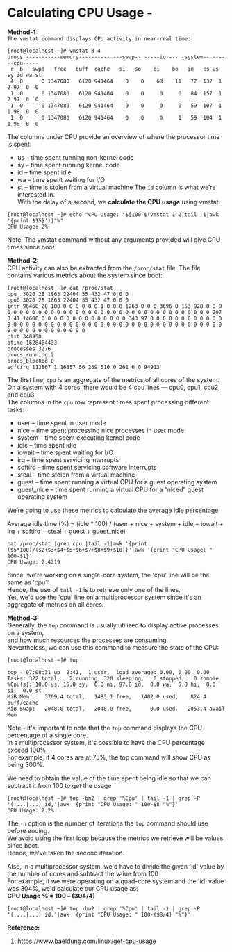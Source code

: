 
# Calculating CPU Usage -

**Method-1:**  
`The vmstat command displays CPU activity in near-real time:`  
```shell
[root@localhost ~]# vmstat 3 4
procs -----------memory---------- ---swap-- -----io---- -system-- ------cpu-----
 r  b   swpd   free   buff  cache   si   so    bi    bo   in   cs us sy id wa st
 4  0      0 1347080   6120 941464    0    0    68    11   72  137  1  2 97  0  0
 1  0      0 1347080   6120 941464    0    0     0     0   84  157  1  2 97  0  0
 1  0      0 1347080   6120 941464    0    0     0     0   59  107  1  1 98  0  0
 1  0      0 1347080   6120 941464    0    0     0     1   59  104  1  1 98  0  0
```
The columns under CPU provide an overview of where the processor time is spent:
- us – time spent running non-kernel code
- sy – time spent running kernel code
- id – time spent idle
- wa – time spent waiting for I/O
- st – time is stolen from a virtual machine
The `id` column is what we’re interested in.  
With the delay of a second, we **calculate the CPU usage** using vmstat:  

```shell
[root@localhost ~]# echo "CPU Usage: "$[100-$(vmstat 1 2|tail -1|awk '{print $15}')]"%"
CPU Usage: 2%
```
Note: The vmstat command without any arguments provided will give CPU times since boot  

**Method-2:**  
CPU activity can also be extracted from the `/proc/stat` file. The file contains various metrics about the system since boot:  

```
[root@localhost ~]# cat /proc/stat 
cpu  3020 28 1863 22404 35 432 47 0 0 0
cpu0 3020 28 1863 22404 35 432 47 0 0 0
intr 96468 28 100 0 0 0 0 0 0 1 0 0 0 1263 0 0 0 3696 0 153 928 0 0 0 0 0 0 0 0 0 0 0 0 0 0 0 0 0 0 0 0 0 0 0 0 0 0 0 0 0 0 0 0 0 0 0 0 207 0 41 14600 0 0 0 0 0 0 0 0 0 0 0 0 0 0 343 97 0 0 0 0 0 0 0 0 0 0 0 0 0 0 0 0 0 0 0 0 0 0 0 0 0 0 0 0 0 0 0 0 0 0 0 0 0 0 0 0 0 0 0 0 0 0 0 0 0 0 0 0 0 0 0 0 0 0 0 0
ctxt 340950
btime 1628404433
processes 3276
procs_running 2
procs_blocked 0
softirq 112867 1 16857 56 269 510 0 261 0 0 94913
```
The first line, `cpu` is an aggregate of the metrics of all cores of the system.  
On a system with 4 cores, there would be 4 cpu lines — cpu0, cpu1, cpu2, and cpu3.  
The columns in the `cpu` row represent times spent processing different tasks:  

- user – time spent in user mode
- nice – time spent processing nice processes in user mode
- system – time spent executing kernel code
- idle – time spent idle
- iowait – time spent waiting for I/O
- irq – time spent servicing interrupts
- softirq – time spent servicing software interrupts
- steal – time stolen from a virtual machine
- guest – time spent running a virtual CPU for a guest operating system
- guest_nice – time spent running a virtual CPU for a “niced” guest operating system

We’re going to use these metrics to calculate the average idle percentage  

Average idle time (%) = (idle * 100) / (user + nice + system + idle + iowait + irq + softirq + steal + guest + guest_nice)  

```shell
cat /proc/stat |grep cpu |tail -1|awk '{print ($5*100)/($2+$3+$4+$5+$6+$7+$8+$9+$10)}'|awk '{print "CPU Usage: " 100-$1}'
CPU Usage: 2.4219
```
Since, we're working on a single-core system, the 'cpu' line will be the same as 'cpu1'.  
Hence, the use of `tail -1` is to retrieve only one of the lines.  
Yet, we'd use the 'cpu' line on a multiprocessor system since it's an aggregate of metrics on all cores.  

**Method-3:**  
Generally, the `top` command is usually utilized to display active processes on a system,  
and how much resources the processes are consuming.  
Nevertheless, we can use this command to measure the state of the CPU:  

```shell
[root@localhost ~]# top

top - 07:08:31 up  2:41,  1 user,  load average: 0.00, 0.00, 0.00
Tasks: 322 total,   2 running, 320 sleeping,   0 stopped,   0 zombie
%Cpu(s): 10.0 us, 15.0 sy,  0.0 ni, 97.8 id,  0.0 wa,  5.0 hi,  0.0 si,  0.0 st
MiB Mem :   3709.4 total,   1483.1 free,   1402.0 used,    824.4 buff/cache
MiB Swap:   2048.0 total,   2048.0 free,      0.0 used.   2053.4 avail Mem 
```
Note - it's important to note that the `top` command displays the CPU percentage of a single core.  
In a multiprocessor system, it's possible to have the CPU percentage exceed 100%.  
For example, if 4 cores are at 75%, the top command will show CPU as being 300%.  

We need to obtain the value of the time spent being idle so that we can subtract it from 100 to get the usage  

```shell
[root@localhost ~]# top -bn2 | grep '%Cpu' | tail -1 | grep -P '(....|...) id,'|awk '{print "CPU Usage: " 100-$8 "%"}'
CPU Usage: 2.2%
```
The `-n` option is the number of iterations the `top` command should use before ending.  
We avoid using the first loop because the metrics we retrieve will be values since boot.  
Hence, we've taken the second iteration.  

Also, in a multiprocessor system, we'd have to divide the given 'id' value by the number of cores and subtract the value from 100  
For example, if we were operating on a quad-core system and the 'id' value was 304%, we'd calculate our CPU usage as:  
**CPU Usage % = 100 – (304/4)**

```shell
[root@localhost ~]# top -bn2 | grep '%Cpu' | tail -1 | grep -P '(....|...) id,'|awk '{print "CPU Usage: " 100-($8/4) "%"}'
```

**Reference:**  
1. https://www.baeldung.com/linux/get-cpu-usage

